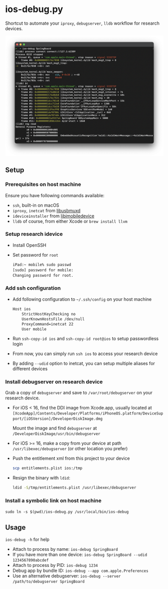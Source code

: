 # ios-debug.py

Shortcut to automate your `iproxy`, `debugserver`, `lldb` workflow for research devices.

![screenshot](screen.png)

## Setup

### Prerequisites on host machine

Ensure you have following commands available:

* `ssh`, built-in on macOS
* `iproxy`, `inetcat` from [libusbmuxd](https://github.com/libimobiledevice/libusbmuxd)
* `ideviceinstaller` from [libimobiledevice](https://github.com/libimobiledevice/libimobiledevice)
* `lldb` of course, from either Xcode or `brew install llvm`

### Setup research idevice

* Install OpenSSH

* Set password for `root`

    ```bash
    iPad:~ mobile% sudo passwd
    [sudo] password for mobile:
    Changing password for root.
    ```

### Add ssh configuration

* Add following configuration to `~/.ssh/config` on your host machine

    ```
    Host ios
        StrictHostKeyChecking no
        UserKnownHostsFile /dev/null
        ProxyCommand=inetcat 22
        User mobile
    ```

* Run `ssh-copy-id ios` and `ssh-copy-id root@ios` to setup passwordless login
* From now, you can simply run `ssh ios` to access your research device
* By adding `--udid` option to inetcat, you can setup multiple aliases for different devices

### Install debugserver on research device

Grab a copy of `debugserver` and save to `/var/root/debugserver` on your research device.

* For iOS < 16, find the DDI image from Xcode.app, usually located at `[XcodeApp]/Contents/Developer/Platforms/iPhoneOS.platform/DeviceSupport/[iOSVersion]/DeveloperDiskImage.dmg`

    Mount the image and find `debugserver` at `/DeveloperDiskImage/usr/bin/debugserver`

* For iOS >= 16, make a copy from your device at path `/usr/libexec/debugserver` (or other location you prefer)

* Push the entitlement xml from this project to your device

    ```bash
    scp entitlements.plist ios:/tmp
    ```

* Resign the binary with `ldid`:

    ```bash
    ldid -S/tmp/entitlements.plist /usr/libexec/debugserver
    ```

### Install a symbolic link on host machine

`sudo ln -s $(pwd)/ios-debug.py /usr/local/bin/ios-debug`

## Usage

`ios-debug -h` for help

* Attach to process by name: `ios-debug SpringBoard`
* If you have more than one device: `ios-debug SpringBoard --udid 1234567890abcdef`
* Attach to process by PID: `ios-debug 1234`
* Debug app by bundle ID: `ios-debug --app com.apple.Preferences`
* Use an alternative debugserver: `ios-debug --server /path/to/debugserver SpringBoard`
